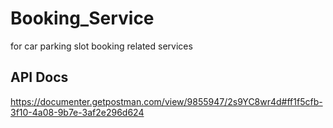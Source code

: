 # Booking_Service
for car parking slot booking related services

## API Docs
https://documenter.getpostman.com/view/9855947/2s9YC8wr4d#ff1f5cfb-3f10-4a08-9b7e-3af2e296d624


